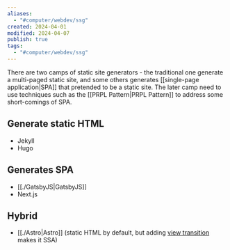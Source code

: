 ```yaml
---
aliases:
  - "#computer/webdev/ssg"
created: 2024-04-01
modified: 2024-04-07
publish: true
tags:
  - "#computer/webdev/ssg"
---
```


There are two camps of static site generators - the traditional one generate a multi-paged static site, and some others generates [[single-page application|SPA]] that pretended to be a static site. The later camp need to use techniques such as the [[PRPL Pattern|PRPL Pattern]] to address some short-comings of SPA.

## Generate static HTML
- Jekyll
- Hugo

## Generates SPA
- [[./GatsbyJS|GatsbyJS]]
- Next.js

## Hybrid
- [[./Astro|Astro]] (static HTML by default, but adding [view transition](https://docs.astro.build/en/guides/view-transitions) makes it SSA)